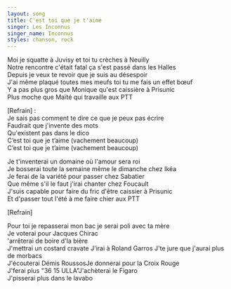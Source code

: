 ```yaml
---
layout: song
title: C'est toi que je t'aime
singer: Les Inconnus
singer_name: Inconnus
styles: chanson, rock
---
```

Moi je squatte à Juvisy et toi tu crèches à Neuilly  
Notre rencontre c'était fatal ça s'est passé dans les Halles  
Depuis je veux te revoir que je suis au désespoir  
J'ai même plaqué toutes mes meufs toi tu me fais un effet bœuf  
Y a pas plus gros que Monique qu'est caissière à Prisunic  
Plus moche que Maïté qui travaille aux PTT  
  
[Refrain] :  
Je sais pas comment te dire ce que je peux pas écrire  
Faudrait que j'invente des mots  
Qu'existent pas dans le dico  
C’est toi que je t’aime (vachement beaucoup)  
 C’est toi que je t’aime (vachement beaucoup)  
  
Je t'inventerai un domaine où l'amour sera roi  
Je bosserai toute la semaine même le dimanche chez Ikéa  
Je ferai de la variété pour passer chez Sabatier  
Que même s'il le faut j'irai chanter chez Foucault  
J'suis capable pour faire du fric d'être caissier à Prisunic  
Et d'passer tout l'été à me faire chier aux PTT  
  
[Refrain]  
  
Pour toi je repasserai mon bac je serai poli avec ta mère  
Je voterai pour Jacques Chirac   
'arrêterai de boire d'la bière  
J'mettrai un costard cravate J'irai à Roland Garros J'te jure que j'aurai plus de morbacs  
J'écouterai Démis RoussosJe donnerai pour la Croix Rouge  
J'ferai plus "36 15 ULLA"J'achèterai le Figaro  
J'pisserai plus dans le lavabo  
